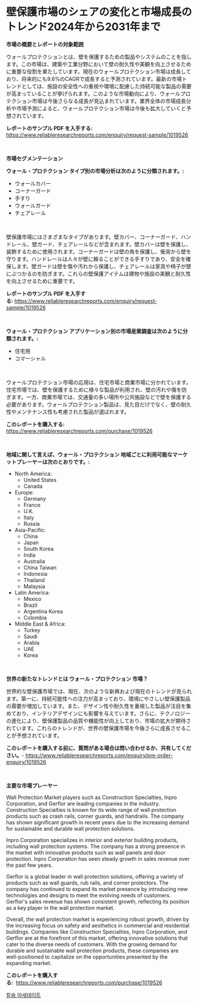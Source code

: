 <p><h1>壁保護市場のシェアの変化と市場成長のトレンド2024年から2031年まで</h1></p><p><strong>市場の概要とレポートの対象範囲</strong></p>
<p><p>ウォールプロテクションとは、壁を保護するための製品やシステムのことを指します。この市場は、建築や工業分野において壁の耐久性や美観を向上させるために重要な役割を果たしています。現在のウォールプロテクション市場は成長しており、将来的にも9.6%のCAGRで成長すると予測されています。最新の市場トレンドとしては、施設の安全性への重視や環境に配慮した持続可能な製品の需要が高まっていることが挙げられます。このような市場動向により、ウォールプロテクション市場は今後さらなる成長が見込まれています。業界全体の市場成長分析や市場予測によると、ウォールプロテクション市場は今後も拡大していくと予想されています。</p></p>
<p><strong>レポートのサンプル PDF を入手する:</strong> <a href="https://www.reliableresearchreports.com/enquiry/request-sample/1019526">https://www.reliableresearchreports.com/enquiry/request-sample/1019526</a></p>
<p>&nbsp;</p>
<p><strong>市場セグメンテーション</strong></p>
<p><strong>ウォール・プロテクション タイプ別の市場分析は次のように分類されます。:</strong></p>
<p><ul><li>ウォールカバー</li><li>コーナーガード</li><li>手すり</li><li>ウォールガード</li><li>チェアレール</li></ul></p>
<p>&nbsp;</p>
<p><p>壁保護市場にはさまざまなタイプがあります。壁カバー、コーナーガード、ハンドレール、壁ガード、チェアレールなどが含まれます。壁カバーは壁を保護し、装飾するために使用されます。コーナーガードは壁の角を保護し、衝突から壁を守ります。ハンドレールは人々が壁に頼ることができる手すりであり、安全を確保します。壁ガードは壁を傷や汚れから保護し、チェアレールは家具や椅子が壁にぶつかるのを防ぎます。これらの壁保護アイテムは建物や施設の美観と耐久性を向上させるために重要です。</p></p>
<p><strong>レポートのサンプル PDF を入手する:</strong>&nbsp;<a href="https://www.reliableresearchreports.com/enquiry/request-sample/1019526">https://www.reliableresearchreports.com/enquiry/request-sample/1019526</a></p>
<p>&nbsp;</p>
<p><strong> ウォール・プロテクション アプリケーション別の市場産業調査は次のように分類されます。:</strong></p>
<p><ul><li>住宅用</li><li>コマーシャル</li></ul></p>
<p>&nbsp;</p>
<p><p>ウォールプロテクション市場の応用は、住宅市場と商業市場に分かれています。住宅市場では、壁を保護するために様々な製品が利用され、壁の汚れや傷を防ぎます。一方、商業市場では、交通量の多い場所や公共施設などで壁を保護する必要があります。ウォールプロテクション製品は、見た目だけでなく、壁の耐久性やメンテナンス性も考慮された製品が選ばれます。</p></p>
<p><strong>このレポートを購入する:</strong>&nbsp; <a href="https://www.reliableresearchreports.com/purchase/1019526">https://www.reliableresearchreports.com/purchase/1019526</a></p>
<p>&nbsp;</p>
<p><strong>地域に関して言えば、ウォール・プロテクション 地域ごとに利用可能なマーケットプレーヤーは次のとおりです。:</strong></p>
<p><ul>
    <li>
        North America:
        <ul>
            <li>United States</li>
            <li>Canada</li>
        </ul>
    </li>
    <li>
        Europe:
        <ul>
            <li>Germany</li>
            <li>France</li>
            <li>U.K.</li>
            <li>Italy</li>
            <li>Russia</li>
        </ul>
    </li>
    <li>
        Asia-Pacific:
        <ul>
            <li>China</li>
            <li>Japan</li>
            <li>South Korea</li>
            <li>India</li>
            <li>Australia</li>
            <li>China Taiwan</li>
            <li>Indonesia</li>
            <li>Thailand</li>
            <li>Malaysia</li>
        </ul>
    </li>
    <li>
        Latin America:
        <ul>
            <li>Mexico</li>
            <li>Brazil</li>
            <li>Argentina Korea</li>
            <li>Colombia</li>
        </ul>
    </li>
    <li>
        Middle East & Africa:
        <ul>
            <li>Turkey</li>
            <li>Saudi</li>
            <li>Arabia</li>
            <li>UAE</li>
            <li>Korea</li>
        </ul>
    </li>
    </ul></p>
<p>&nbsp;</p>
<p><strong>世界の新たなトレンドとは ウォール・プロテクション 市場？</strong></p>
<p><p>世界的な壁保護市場では、現在、次のような新興および現在のトレンドが見られます。第一に、持続可能性への注力が高まっており、環境にやさしい壁保護製品の需要が増加しています。また、デザイン性や耐久性を重視した製品が注目を集めており、インテリアデザインにも影響を与えています。さらに、テクノロジーの進化により、壁保護製品の品質や機能性が向上しており、市場の拡大が期待されています。これらのトレンドが、世界の壁保護市場を今後さらに成長させることが予想されています。</p></p>
<p><strong>このレポートを購入する前に、質問がある場合は問い合わせるか、共有してください。</strong>- <a href="https://www.reliableresearchreports.com/enquiry/pre-order-enquiry/1019526">https://www.reliableresearchreports.com/enquiry/pre-order-enquiry/1019526</a></p>
<p>&nbsp;</p>
<p><strong>主要な市場プレーヤー</strong></p>
<p><p>Wall Protection Market players such as Construction Specialties, Inpro Corporation, and Gerflor are leading companies in the industry. Construction Specialties is known for its wide range of wall protection products such as crash rails, corner guards, and handrails. The company has shown significant growth in recent years due to the increasing demand for sustainable and durable wall protection solutions.</p><p>Inpro Corporation specializes in interior and exterior building products, including wall protection systems. The company has a strong presence in the market with innovative products such as wall panels and door protection. Inpro Corporation has seen steady growth in sales revenue over the past few years.</p><p>Gerflor is a global leader in wall protection solutions, offering a variety of products such as wall guards, rub rails, and corner protectors. The company has continued to expand its market presence by introducing new technologies and designs to meet the evolving needs of customers. Gerflor's sales revenue has shown consistent growth, reflecting its position as a key player in the wall protection market.</p><p>Overall, the wall protection market is experiencing robust growth, driven by the increasing focus on safety and aesthetics in commercial and residential buildings. Companies like Construction Specialties, Inpro Corporation, and Gerflor are at the forefront of this market, offering innovative solutions that cater to the diverse needs of customers. With the growing demand for durable and sustainable wall protection products, these companies are well-positioned to capitalize on the opportunities presented by the expanding market.</p></p>
<p><strong>このレポートを購入する:</strong>&nbsp;&nbsp;<a href="https://www.reliableresearchreports.com/purchase/1019526">https://www.reliableresearchreports.com/purchase/1019526</a></p>
<p><p><a href="https://github.com/bunxhcci35271755/Market-Research-Report-List-1/blob/main/795887715670.md">칼슘 아세테이트</a></p></p>